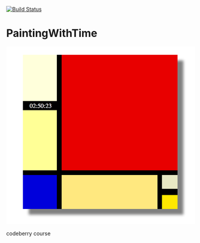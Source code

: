 [![Build Status](http://img.shields.io/travis/badges/badgerbadgerbadger.svg?style=flat-round)](https://travis-ci.org/badges/badgerbadgerbadger)

# PaintingWithTime

![Screenshot](https://github.com/gaborkolozsy/PaintingWithTime/blob/master/Painting-with-Time.png)

codeberry course
